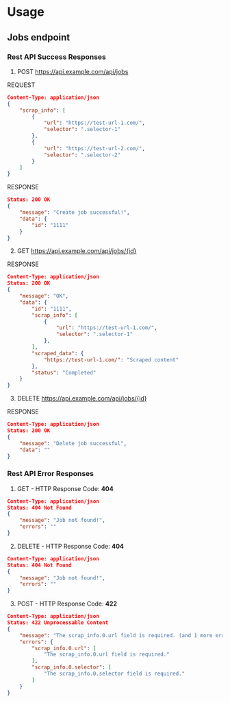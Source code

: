 # Usage
## Jobs endpoint
### Rest API Success Responses
1. POST https://api.example.com/api/jobs

REQUEST
```json
Content-Type: application/json
{
    "scrap_info": [
        {
            "url": "https://test-url-1.com/",
            "selector": ".selector-1"
        },
        {
            "url": "https://test-url-2.com/",
            "selector": ".selector-2"
        }
    ]
}
```
RESPONSE
```json
Status: 200 OK
{
    "message": "Create job successful!",
    "data": {
        "id": "1111"
    }
}
```
2. GET https://api.example.com/api/jobs/{id}

RESPONSE
```json
Content-Type: application/json
Status: 200 OK
{
    "message": "OK",
    "data": {
        "id": "1111",
        "scrap_info": [
            {
                "url": "https://test-url-1.com/",
                "selector": ".selector-1"
            },
        ],
        "scraped_data": {
            "https://test-url-1.com/": "Scraped content"
        },
        "status": "Completed"
    }
}
```
3. DELETE https://api.example.com/api/jobs/{id}

RESPONSE
```json
Content-Type: application/json
Status: 200 OK
{
    "message": "Delete job successful",
    "data": ""
}
```
### Rest API Error Responses

1. GET - HTTP Response Code: **404**

```json
Content-Type: application/json
Status: 404 Not Found
{
    "message": "Job not found!",
    "errors": ""
}
```
2. DELETE - HTTP Response Code: **404**

```json
Content-Type: application/json
Status: 404 Not Found
{
    "message": "Job not found!",
    "errors": ""
}
```
3. POST -  HTTP Response Code: **422**

```json
Content-Type: application/json
Status: 422 Unprocessable Content
{
    "message": "The scrap_info.0.url field is required. (and 1 more error)",
    "errors": {
        "scrap_info.0.url": [
            "The scrap_info.0.url field is required."
        ],
        "scrap_info.0.selector": [
            "The scrap_info.0.selector field is required."
        ]
    }
}
```
